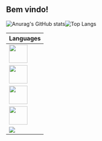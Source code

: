 ## Bem vindo!
![Anurag's GitHub stats](https://github-readme-stats.vercel.app/api?username=elcioangelo&show_icons=true&theme=dark)![Top Langs](https://github-readme-stats.vercel.app/api/top-langs/?username=elcioangelo&layout=compact)

| Languages |
|----------|
|<img src="https://cdn.jsdelivr.net/gh/devicons/devicon@latest/icons/go/go-original-wordmark.svg" height="50" />|
|<img src="https://cdn.jsdelivr.net/gh/devicons/devicon@latest/icons/python/python-original.svg" height="50" />|
|<img src="https://cdn.jsdelivr.net/gh/devicons/devicon@latest/icons/java/java-original-wordmark.svg" height="50"/>|
|<img src="https://cdn.jsdelivr.net/gh/devicons/devicon@latest/icons/javascript/javascript-original.svg" height="50"/>|
|<img src="https://cdn.jsdelivr.net/gh/devicons/devicon@latest/icons/typescript/typescript-original.svg" />|

          
          
          
          
          
          
          
          
          
          
          
          
          
          
